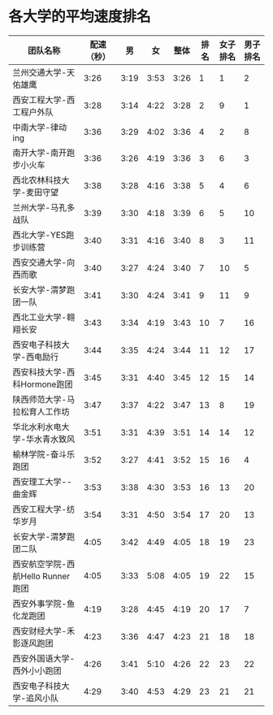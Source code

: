 # 各大学的平均速度排名

| 团队名称 | 配速（秒） | 男 | 女 | 整体 | 排名 | 女子排名 | 男子排名 |
| ---- | ---- | ---- | ---- | ---- | ---- | ---- | ---- |
| 兰州交通大学-天佑雄鹰 | 3:26 | 3:19 | 3:53 | 3:26 | 1 | 1 | 2 |
| 西安工程大学-西工程户外队 | 3:28 | 3:14 | 4:22 | 3:28 | 2 | 9 | 1 |
| 中南大学-律动ing | 3:36 | 3:29 | 4:02 | 3:36 | 4 | 2 | 8 |
| 南开大学-南开跑步小火车 | 3:36 | 3:26 | 4:19 | 3:36 | 3 | 6 | 3 |
| 西北农林科技大学-麦田守望 | 3:38 | 3:28 | 4:16 | 3:38 | 5 | 4 | 6 |
| 兰州大学-马孔多战队 | 3:39 | 3:30 | 4:18 | 3:39 | 6 | 5 | 10 |
| 西北大学-YES跑步训练营 | 3:40 | 3:31 | 4:16 | 3:40 | 8 | 3 | 11 |
| 西安交通大学-向西而歌 | 3:40 | 3:27 | 4:24 | 3:40 | 7 | 10 | 5 |
| 长安大学-渭梦跑团一队 | 3:41 | 3:30 | 4:24 | 3:41 | 9 | 11 | 9 |
| 西北工业大学-翱翔长安 | 3:43 | 3:34 | 4:19 | 3:43 | 10 | 7 | 16 |
| 西安电子科技大学-西电励行 | 3:44 | 3:35 | 4:24 | 3:44 | 11 | 12 | 17 |
| 西安科技大学-西科Hormone跑团 | 3:45 | 3:31 | 4:40 | 3:45 | 12 | 15 | 14 |
| 陕西师范大学-马拉松育人工作坊 | 3:47 | 3:37 | 4:22 | 3:47 | 13 | 8 | 19 |
| 华北水利水电大学-华水青水致风 | 3:51 | 3:31 | 4:39 | 3:51 | 14 | 14 | 12 |
| 榆林学院-奋斗乐跑团 | 3:52 | 3:27 | 4:41 | 3:52 | 15 | 16 | 4 |
| 西安理工大学--曲金辉 | 3:53 | 3:38 | 4:30 | 3:53 | 16 | 13 | 20 |
| 西安工程大学-纺华岁月 | 3:54 | 3:31 | 4:50 | 3:54 | 17 | 20 | 13 |
| 长安大学-渭梦跑团二队 | 4:05 | 3:42 | 4:49 | 4:05 | 18 | 19 | 23 |
| 西安航空学院-西航Hello Runner跑团 | 4:05 | 3:33 | 5:08 | 4:05 | 19 | 22 | 15 |
| 西安外事学院-鱼化龙跑团 | 4:19 | 3:28 | 4:45 | 4:19 | 20 | 17 | 7 |
| 西安财经大学-禾影逐风跑团 | 4:23 | 3:36 | 4:47 | 4:23 | 21 | 18 | 18 |
| 西安外国语大学-西外小小跑团 | 4:26 | 3:41 | 5:10 | 4:26 | 22 | 23 | 22 |
| 西安电子科技大学-追风小队 | 4:29 | 3:40 | 4:53 | 4:29 | 23 | 21 | 21 |
